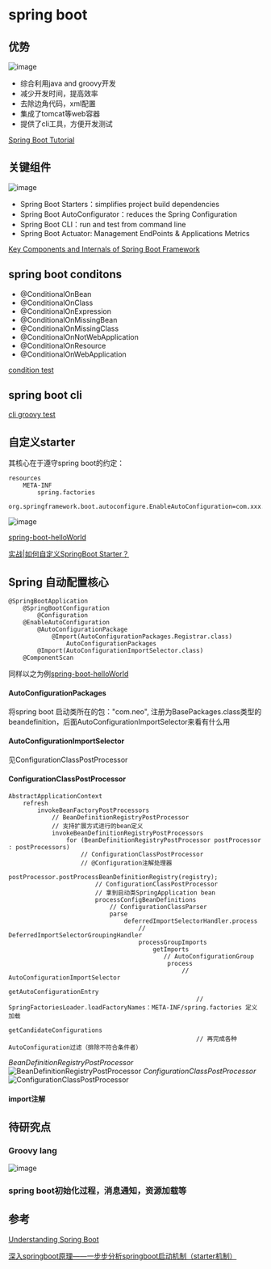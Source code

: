 # spring boot

## 优势
![image](https://user-images.githubusercontent.com/2216435/76397408-f93d5c80-63b5-11ea-9251-a749e0785761.png)

* 综合利用java and groovy开发
* 减少开发时间，提高效率
* 去除边角代码，xml配置
* 集成了tomcat等web容器
* 提供了cli工具，方便开发测试

[Spring Boot Tutorial](https://www.journaldev.com/7969/spring-boot-tutorial)

## 关键组件

![image](https://user-images.githubusercontent.com/2216435/76399123-11fb4180-63b9-11ea-8de5-b8c34086341d.png)

* Spring Boot Starters：simplifies project build dependencies
* Spring Boot AutoConfigurator：reduces the Spring Configuration
* Spring Boot CLI：run and test from command line
* Spring Boot Actuator: Management EndPoints & Applications Metrics

[Key Components and Internals of Spring Boot Framework](https://www.journaldev.com/7989/key-components-and-internals-of-spring-boot-framework)

## spring boot conditons
* @ConditionalOnBean
* @ConditionalOnClass
* @ConditionalOnExpression
* @ConditionalOnMissingBean
* @ConditionalOnMissingClass
* @ConditionalOnNotWebApplication
* @ConditionalOnResource
* @ConditionalOnWebApplication

[condition test](https://github.com/selfpoised/spring-boot-examples/tree/master/spring-boot-helloWorld)

## spring boot cli
[cli groovy test](https://github.com/selfpoised/spring-boot-examples/tree/master/spring-boot-helloWorld)

## 自定义starter
其核心在于遵守spring boot的约定：

	resources
		META-INF
			spring.factories
				org.springframework.boot.autoconfigure.EnableAutoConfiguration=com.xxx.yyy.YourAutoConfiguration
				
![image](https://user-images.githubusercontent.com/2216435/76679202-613fad00-6619-11ea-9030-c5f59bc4a6ca.png)

[spring-boot-helloWorld](https://github.com/selfpoised/spring-boot-examples/tree/master/spring-boot-helloWorld)

[实战|如何自定义SpringBoot Starter？](https://github.com/selfpoised/spring-boot-examples/tree/master/spring-boot-helloWorld)

## Spring 自动配置核心

	@SpringBootApplication
		@SpringBootConfiguration
			@Configuration
		@EnableAutoConfiguration
			@AutoConfigurationPackage
				@Import(AutoConfigurationPackages.Registrar.class)
					AutoConfigurationPackages
			@Import(AutoConfigurationImportSelector.class)
		@ComponentScan

同样以之为例[spring-boot-helloWorld](https://github.com/selfpoised/spring-boot-examples/tree/master/spring-boot-helloWorld)

#### AutoConfigurationPackages
将spring boot 启动类所在的包："com.neo", 注册为BasePackages.class类型的beandefinition，后面AutoConfigurationImportSelector来看有什么用

#### AutoConfigurationImportSelector
见ConfigurationClassPostProcessor

#### ConfigurationClassPostProcessor

	AbstractApplicationContext
		refresh
			invokeBeanFactoryPostProcessors
			    // BeanDefinitionRegistryPostProcessor
			    // 支持扩展方式进行的bean定义
				invokeBeanDefinitionRegistryPostProcessors
					for (BeanDefinitionRegistryPostProcessor postProcessor : postProcessors)
						// ConfigurationClassPostProcessor
						// @Configuration注解处理器
						postProcessor.postProcessBeanDefinitionRegistry(registry);
							// ConfigurationClassPostProcessor
							// 拿到启动类SpringApplication bean
							processConfigBeanDefinitions
								// ConfigurationClassParser
								parse
									deferredImportSelectorHandler.process
										// DeferredImportSelectorGroupingHandler
										processGroupImports
											getImports
											   // AutoConfigurationGroup
												process
													// AutoConfigurationImportSelector
													getAutoConfigurationEntry
														// SpringFactoriesLoader.loadFactoryNames：META-INF/spring.factories 定义加载					
														getCandidateConfigurations
														// 再完成各种AutoConfiguration过滤（排除不符合条件者）
														
*BeanDefinitionRegistryPostProcessor*
![BeanDefinitionRegistryPostProcessor](https://user-images.githubusercontent.com/2216435/76842321-0aceaa80-6875-11ea-9b9e-25e08422c713.png)
*ConfigurationClassPostProcessor*
![ConfigurationClassPostProcessor](https://user-images.githubusercontent.com/2216435/76842413-3356a480-6875-11ea-987a-662774565c3b.png)

#### import注解

## 待研究点
### Groovy lang

![image](https://user-images.githubusercontent.com/2216435/76399550-bda49180-63b9-11ea-99e3-66dc8da5eae6.png)

### spring boot初始化过程，消息通知，资源加载等
## 参考
[Understanding Spring Boot
](https://geowarin.com/understanding-spring-boot/)

[深入springboot原理——一步步分析springboot启动机制（starter机制）
](https://www.cnblogs.com/hjwublog/p/10332042.html)

